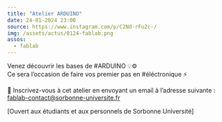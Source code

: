```yaml
---
title: "Atelier ARDUINO"
date: 24-01-2024 23:00
source: https://www.instagram.com/p/C2Nd-rFu2c-/
img: /assets/actus/0124-fablab.png
assos:
  - fablab
---
```


Venez découvrir les bases de #ARDUINO 💡⚙️  
Ce sera l’occasion de faire vos premier pas en #éléctronique ⚡️

📧 Inscrivez-vous à cet atelier en envoyant un email à l’adresse suivante :  
fablab-contact@sorbonne-universite.fr

[Ouvert aux étudiants et aux personnels de Sorbonne Université]